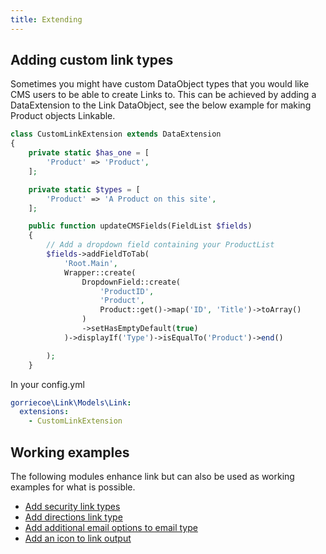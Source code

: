 ```yaml
---
title: Extending
---
```


## Adding custom link types

Sometimes you might have custom DataObject types that you would like CMS users to be able to create Links to. This can be achieved by adding a DataExtension to the Link DataObject, see the below example for making Product objects Linkable.

```php
class CustomLinkExtension extends DataExtension
{
    private static $has_one = [
        'Product' => 'Product',
    ];

    private static $types = [
        'Product' => 'A Product on this site',
    ];

    public function updateCMSFields(FieldList $fields)
    {
		// Add a dropdown field containing your ProductList
		$fields->addFieldToTab(
            'Root.Main',
            Wrapper::create(
                DropdownField::create(
                    'ProductID',
                    'Product',
                    Product::get()->map('ID', 'Title')->toArray()
                )
                ->setHasEmptyDefault(true)
            )->displayIf('Type')->isEqualTo('Product')->end()

        );
	}
```

In your config.yml

```YAML
gorriecoe\Link\Models\Link:
  extensions:
    - CustomLinkExtension
```

## Working examples

The following modules enhance link but can also be used as working examples for what is possible.

-   [Add security link types](https://github.com/gorriecoe/silverstripe-securitylinks)
-   [Add directions link type](https://github.com/gorriecoe/silverstripe-directionslink)
-   [Add additional email options to email type](https://github.com/gorriecoe/silverstripe-advancedemaillinks)
-   [Add an icon to link output](https://github.com/gorriecoe/silverstripe-linkicon)
